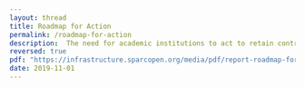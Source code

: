 ```yaml
---
layout: thread
title: Roadmap for Action
permalink: /roadmap-for-action
description:  The need for academic institutions to act to retain control of infrastructure, data and data analytics is here to stay. The time to act is now.
reversed: true
pdf: "https://infrastructure.sparcopen.org/media/pdf/report-roadmap-for-action.pdf"
date: 2019-11-01
---
```

